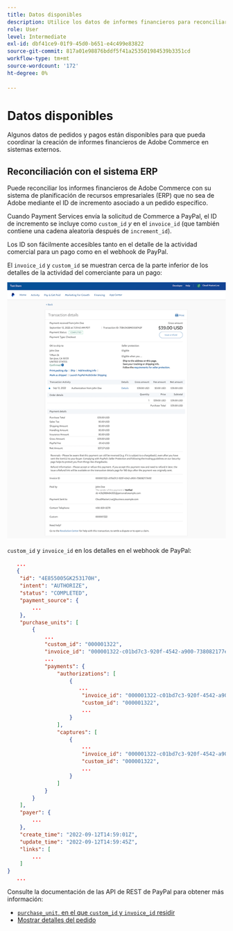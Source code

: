 ```yaml
---
title: Datos disponibles
description: Utilice los datos de informes financieros para reconciliar los informes con sistemas que no sean de comercio.
role: User
level: Intermediate
exl-id: dbf41ce9-01f9-45d0-b651-e4c499e83822
source-git-commit: 817a01e98876bddf5f41a253501984539b3351cd
workflow-type: tm+mt
source-wordcount: '172'
ht-degree: 0%

---
```


# Datos disponibles

Algunos datos de pedidos y pagos están disponibles para que pueda coordinar la creación de informes financieros de Adobe Commerce en sistemas externos.

## Reconciliación con el sistema ERP

Puede reconciliar los informes financieros de Adobe Commerce con su sistema de planificación de recursos empresariales (ERP) que no sea de Adobe mediante el ID de incremento asociado a un pedido específico.

Cuando Payment Services envía la solicitud de Commerce a PayPal, el ID de incremento se incluye como `custom_id` _y_ en el `invoice_id` (que también contiene una cadena aleatoria después de `increment_id`).

Los ID son fácilmente accesibles tanto en el detalle de la actividad comercial para un pago como en el webhook de PayPal.

El `invoice_id` y `custom_id` se muestran cerca de la parte inferior de los detalles de la actividad del comerciante para un pago:

![`custom_id` en detalle de actividad de comerciante](assets/merchant-activity-ids.png)

`custom_id` y `invoice_id` en los detalles en el webhook de PayPal:

```json
   ...
   {
    "id": "4E855005GK253170H",
    "intent": "AUTHORIZE",
    "status": "COMPLETED",
    "payment_source": {
        ...
    },
    "purchase_units": [
        {
            ...
            "custom_id": "000001322",
            "invoice_id": "000001322-c01bd7c3-920f-4542-a900-738082177e92",
            ...
            "payments": {
                "authorizations": [
                    {
                       ...
                        "invoice_id": "000001322-c01bd7c3-920f-4542-a900-738082177e92",
                        "custom_id": "000001322",
                        ...
                    }
                ],
                "captures": [
                    {
                        ...
                        "invoice_id": "000001322-c01bd7c3-920f-4542-a900-738082177e92",
                        "custom_id": "000001322",
                        ...
                    }
                ]
            }
        }
    ],
    "payer": {
        ...
    },
    "create_time": "2022-09-12T14:59:01Z",
    "update_time": "2022-09-12T14:59:45Z",
    "links": [
        ...
    ]
}
   ...
```

Consulte la documentación de las API de REST de PayPal para obtener más información:

* [`purchase_unit`, en el que `custom_id` y `invoice_id` residir](https://developer.paypal.com/docs/api/orders/v2/#definition-purchase_unit:~:text=Read%20only.-,purchase_unit,-Contraer)
* [Mostrar detalles del pedido](https://developer.paypal.com/docs/api/orders/v2/#orders_get)
